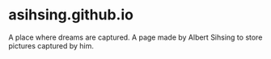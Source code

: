 # asihsing.github.io
A place where dreams are captured.
A page made by Albert Sihsing to store pictures captured by him.

